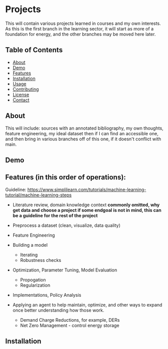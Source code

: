 # Projects

This will contain various projects learned in courses and my own interests. As this is the first branch in the learning sector, it will start as more of a foundation for energy, and the other branches may be moved here later. 

## Table of Contents

- [About](#about)
- [Demo](#demo)
- [Features](#features)
- [Installation](#installation)
- [Usage](#usage)
- [Contributing](#contributing)
- [License](#license)
- [Contact](#contact)

## About

This will include: sources with an annotated bibliography, my own thoughts, feature engineering, my ideal dataset then if I can find an accessible one, and then bring in various branches off of this one, if it doesn't conflict with main. 

## Demo



## Features (in this order of operations):

Guideline: https://www.simplilearn.com/tutorials/machine-learning-tutorial/machine-learning-steps

- Literature review, domain knowledge context **commonly omitted, why get data and choose a project if some endgoal is not in mind, this can be a guideline for the rest of the project** 
- Preprocess a dataset (clean, visualize, data quality)
- Feature Engineering
- Building a model
  - Iterating
  - Robustness checks
- Optimization, Parameter Tuning, Model Evaluation
  - Propogation
  - Regularization
- Implementations, Policy Analysis

- Applying an agent to help maintain, optimize, and other ways to expand once better understanding how those work. 
  - Demand Charge Reductions, for example, DERs
  - Net Zero Management - control energy storage
## Installation

